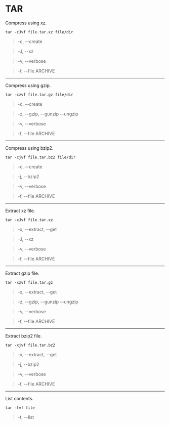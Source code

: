 # TAR

Compress using xz.

    tar -cJvf file.tar.xz file/dir

>-c, --create

>-J, --xz

>-v, --verbose

>-f, --file ARCHIVE

----
Compress using gzip.

    tar -czvf file.tar.gz file/dir

>-c, --create

>-z, --gzip, --gunzip --ungzip

>-v, --verbose

>-f, --file ARCHIVE

----
Compress using bzip2.

    tar -cjvf file.tar.bz2 file/dir

>-c, --create

>-j, --bzip2

>-v, --verbose

>-f, --file ARCHIVE

----
Extract xz file.

    tar -xJvf file.tar.xz

>-x, --extract, --get

>-J, --xz

>-v, --verbose

>-f, --file ARCHIVE

----
Extract gzip file.

    tar -xzvf file.tar.gz

>-x, --extract, --get

>-z, --gzip, --gunzip --ungzip

>-v, --verbose

>-f, --file ARCHIVE

----
Extract bzip2 file.

    tar -xjvf file.tar.bz2

>-x, --extract, --get

>-j, --bzip2

>-v, --verbose

>-f, --file ARCHIVE

----
List contents.

    tar -tvf file

>-t, --list
